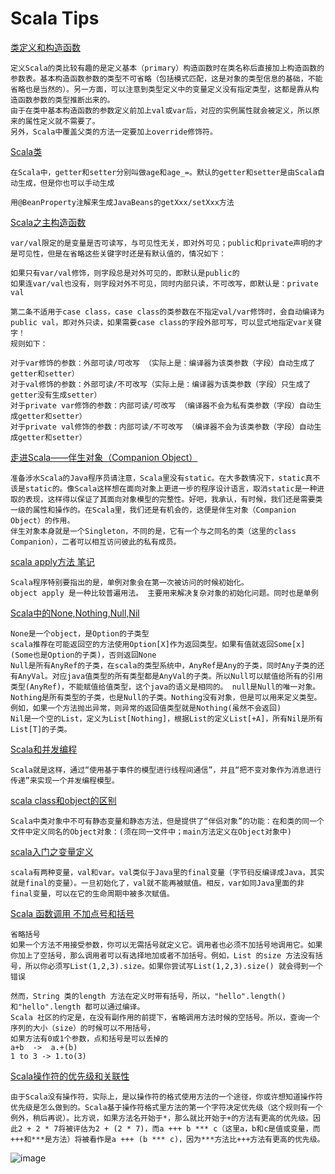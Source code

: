 # Scala Tips
[类定义和构造函数](http://developer.51cto.com/art/200912/166814.htm)

	定义Scala的类比较有趣的是定义基本（primary）构造函数时在类名称后直接加上构造函数的参数表。基本构造函数参数的类型不可省略（包括模式匹配，这是对象的类型信息的基础，不能省略也是当然的）。另一方面，可以注意到类型定义中的变量定义没有指定类型，这都是靠从构造函数参数的类型推断出来的。
	由于在类中基本构造函数的参数定义前加上val或var后，对应的实例属性就会被定义，所以原来的属性定义就不需要了。
	另外，Scala中覆盖父类的方法一定要加上override修饰符。

[Scala类](http://blog.csdn.net/shijiebei2009/article/details/38666201)

	在Scala中，getter和setter分别叫做age和age_=。默认的getter和setter是由Scala自动生成，但是你也可以手动生成
	
	用@BeanProperty注解来生成JavaBeans的getXxx/setXxx方法
	
	

[Scala之主构造函数](http://blog.csdn.net/bluishglc/article/details/50899077)
	
	var/val限定的是变量是否可读写，与可见性无关，即对外可见；public和private声明的才是可见性，但是在省略这些关键字时还是有默认值的，情况如下：

	如果只有var/val修饰，则字段总是对外可见的，即默认是public的
	如果连var/val也没有，则字段对外不可见，同时内部只读，不可改写，即默认是：private val

	第二条不适用于case class，case class的类参数在不指定val/var修饰时，会自动编译为public val，即对外只读，如果需要case class的字段外部可写，可以显式地指定var关键字！
	规则如下：

	对于var修饰的参数：外部可读/可改写 （实际上是：编译器为该类参数（字段）自动生成了getter和setter）
	对于val修饰的参数：外部可读/不可改写（实际上是：编译器为该类参数（字段）只生成了getter没有生成setter）
	对于private var修饰的参数：内部可读/可改写 （编译器不会为私有类参数（字段）自动生成getter和setter）
	对于private val修饰的参数：内部可读/不可改写 （编译器不会为该类参数（字段）自动生成getter和setter）
	
[走进Scala——伴生对象（Companion Object）](http://dreamhead.blogbus.com/logs/60217908.html)	
	
	准备涉水Scala的Java程序员请注意，Scala里没有static。在大多数情况下，static真不该是static的。像Scala这样想在面向对象上更进一步的程序设计语言，取消static是一种进取的表现，这样得以保证了其面向对象模型的完整性。好吧，我承认，有时候，我们还是需要类一级的属性和操作的。在Scala里，我们还是有机会的，这便是伴生对象（Companion Object）的作用。
	伴生对象本身就是一个Singleton，不同的是，它有一个与之同名的类（这里的class Companion），二者可以相互访问彼此的私有成员。
	
	
[ scala apply方法 笔记](http://blog.csdn.net/pzw_0612/article/details/48576569)	

	Scala程序特别要指出的是，单例对象会在第一次被访问的时候初始化。
	object apply 是一种比较普遍用法。 主要用来解决复杂对象的初始化问题。同时也是单例	
[ Scala中的None,Nothing,Null,Nil](http://blog.csdn.net/bluejoe2000/article/details/30465175)

	None是一个object，是Option的子类型
	scala推荐在可能返回空的方法使用Option[X]作为返回类型。如果有值就返回Some[x](Some也是Option的子类)，否则返回None
	Null是所有AnyRef的子类，在scala的类型系统中，AnyRef是Any的子类，同时Any子类的还有AnyVal。对应java值类型的所有类型都是AnyVal的子类。所以Null可以赋值给所有的引用类型(AnyRef)，不能赋值给值类型，这个java的语义是相同的。 null是Null的唯一对象。 
	Nothing是所有类型的子类，也是Null的子类。Nothing没有对象，但是可以用来定义类型。例如，如果一个方法抛出异常，则异常的返回值类型就是Nothing(虽然不会返回) 
	Nil是一个空的List，定义为List[Nothing]，根据List的定义List[+A]，所有Nil是所有List[T]的子类。	
	
[ Scala和并发编程](http://blog.csdn.net/fancylovejava/article/details/24724395)
	
	Scala就是这样，通过“使用基于事件的模型进行线程间通信”，并且“把不变对象作为消息进行传递”来实现一个并发编程模型。
	
	
[scala class和object的区别](http://blog.itpub.net/29754888/viewspace-1815301/)

	Scala中类对象中不可有静态变量和静态方法，但是提供了“伴侣对象”的功能：在和类的同一个文件中定义同名的Object对象：(须在同一文件中；main方法定义在Object对象中)
	


	
[scala入门之变量定义](http://my.oschina.net/fhd/blog/273952)

	scala有两种变量，val和var。val类似于Java里的final变量（字节码反编译成Java，其实就是final的变量）。一旦初始化了，val就不能再被赋值。相反，var如同Java里面的非final变量，可以在它的生命周期中被多次赋值。	
[Scala 函数调用 不加点号和括号](http://www.codeweblog.com/scala-%E5%87%BD%E6%95%B0%E8%B0%83%E7%94%A8-%E4%B8%8D%E5%8A%A0%E7%82%B9%E5%8F%B7%E5%92%8C%E6%8B%AC%E5%8F%B7/)

	省略括号
	如果一个方法不用接受参数，你可以无需括号就定义它。调用者也必须不加括号地调用它。如果你加上了空括号，那么调用者可以有选择地加或者不加括号。例如，List 的size 方法没有括号，所以你必须写List(1,2,3).size。如果你尝试写List(1,2,3).size() 就会得到一个错误	
	
	然而，String 类的length 方法在定义时带有括号，所以，"hello".length() 和"hello".length 都可以通过编译。
	Scala 社区的约定是，在没有副作用的前提下，省略调用方法时候的空括号。所以，查询一个序列的大小（size）的时候可以不用括号，	
	如果方法有0或1个参数，点和括号是可以丢掉的 
	a+b  ->  a.+(b)
	1 to 3 -> 1.to(3)
	
	
[Scala操作符的优先级和关联性](http://developer.51cto.com/art/200907/138014.htm)
	
	由于Scala没有操作符，实际上，是以操作符的格式使用方法的一个途径，你或许想知道操作符优先级是怎么做到的。Scala基于操作符格式里方法的第一个字符决定优先级（这个规则有一个例外，稍后再说）。比方说，如果方法名开始于*，那么就比开始于+的方法有更高的优先级。因此2 + 2 * 7将被评估为2 + (2 * 7)，而a +++ b *** c（这里a，b和c是值或变量，而+++和***是方法）将被看作是a +++ (b *** c)，因为***方法比+++方法有更高的优先级。
	
![image](http://images.51cto.com/files/uploadimg/20090721/0849250.jpg)	